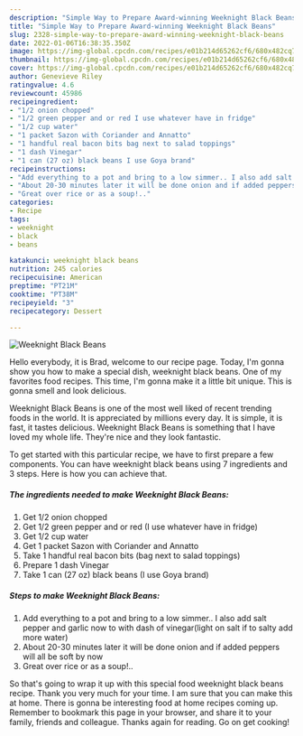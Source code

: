 ```yaml
---
description: "Simple Way to Prepare Award-winning Weeknight Black Beans"
title: "Simple Way to Prepare Award-winning Weeknight Black Beans"
slug: 2328-simple-way-to-prepare-award-winning-weeknight-black-beans
date: 2022-01-06T16:38:35.350Z
image: https://img-global.cpcdn.com/recipes/e01b214d65262cf6/680x482cq70/weeknight-black-beans-recipe-main-photo.jpg
thumbnail: https://img-global.cpcdn.com/recipes/e01b214d65262cf6/680x482cq70/weeknight-black-beans-recipe-main-photo.jpg
cover: https://img-global.cpcdn.com/recipes/e01b214d65262cf6/680x482cq70/weeknight-black-beans-recipe-main-photo.jpg
author: Genevieve Riley
ratingvalue: 4.6
reviewcount: 45986
recipeingredient:
- "1/2 onion chopped"
- "1/2 green pepper and or red I use whatever have in fridge"
- "1/2 cup water"
- "1 packet Sazon with Coriander and Annatto"
- "1 handful real bacon bits bag next to salad toppings"
- "1 dash Vinegar"
- "1 can (27 oz) black beans I use Goya brand"
recipeinstructions:
- "Add everything to a pot and bring to a low simmer.. I also add salt pepper and garlic now to with dash of vinegar(light on salt if to salty add more water)"
- "About 20-30 minutes later it will be done onion and if added peppers will all be soft by now"
- "Great over rice or as a soup!.."
categories:
- Recipe
tags:
- weeknight
- black
- beans

katakunci: weeknight black beans 
nutrition: 245 calories
recipecuisine: American
preptime: "PT21M"
cooktime: "PT38M"
recipeyield: "3"
recipecategory: Dessert

---
```



![Weeknight Black Beans](https://img-global.cpcdn.com/recipes/e01b214d65262cf6/680x482cq70/weeknight-black-beans-recipe-main-photo.jpg)

Hello everybody, it is Brad, welcome to our recipe page. Today, I'm gonna show you how to make a special dish, weeknight black beans. One of my favorites food recipes. This time, I'm gonna make it a little bit unique. This is gonna smell and look delicious.

Weeknight Black Beans is one of the most well liked of recent trending foods in the world. It is appreciated by millions every day. It is simple, it is fast, it tastes delicious. Weeknight Black Beans is something that I have loved my whole life. They're nice and they look fantastic.




To get started with this particular recipe, we have to first prepare a few components. You can have weeknight black beans using 7 ingredients and 3 steps. Here is how you can achieve that.

<!--inarticleads1-->

##### The ingredients needed to make Weeknight Black Beans:

1. Get 1/2 onion chopped
1. Get 1/2 green pepper and or red (I use whatever have in fridge)
1. Get 1/2 cup water
1. Get 1 packet Sazon with Coriander and Annatto
1. Take 1 handful real bacon bits (bag next to salad toppings)
1. Prepare 1 dash Vinegar
1. Take 1 can (27 oz) black beans (I use Goya brand)




<!--inarticleads2-->

##### Steps to make Weeknight Black Beans:

1. Add everything to a pot and bring to a low simmer.. I also add salt pepper and garlic now to with dash of vinegar(light on salt if to salty add more water)
1. About 20-30 minutes later it will be done onion and if added peppers will all be soft by now
1. Great over rice or as a soup!..




So that's going to wrap it up with this special food weeknight black beans recipe. Thank you very much for your time. I am sure that you can make this at home. There is gonna be interesting food at home recipes coming up. Remember to bookmark this page in your browser, and share it to your family, friends and colleague. Thanks again for reading. Go on get cooking!
